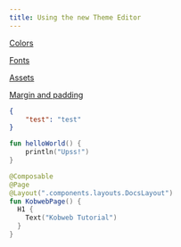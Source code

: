 ```yaml
---
title: Using the new Theme Editor
---
```


[Colors](Colors.md)

[Fonts](Fonts.md)

[Assets](Assets.md)

[Margin and padding](Padding.md)

```json
{
    "test": "test"
}
```

```kotlin
fun helloWorld() {
    println("Upss!")
}
```


```kotlin
@Composable
@Page
@Layout(".components.layouts.DocsLayout")
fun KobwebPage() {
  H1 {
    Text("Kobweb Tutorial")
  }
}
```
